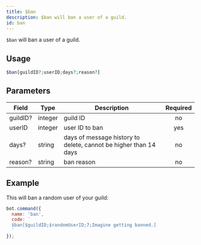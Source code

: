 ```yaml
---
title: $ban 
description: $ban will ban a user of a guild.
id: ban
---
```


`$ban` will ban a user of a guild.

## Usage

```php
$ban[guildID?;userID;days?;reason?]
```

## Parameters 


| Field     | Type    | Description                                        | Required |
|-----------|---------|----------------------------------------------------| :------: |
| guildID?    | integer  | guild ID                             | no      |
| userID    | integer  | user ID to ban                             | yes      |
| days?    | string  | days of message history to delete, cannot be higher than 14 days | no      |
| reason?    | string  | ban reason                             | no      |


## Example

This will ban a random user of your guild:

```javascript
bot.command({
  name: 'ban',
  code: `
  $ban[$guildID;$randomUserID;7;Imagine getting banned.]
  `
});
```

